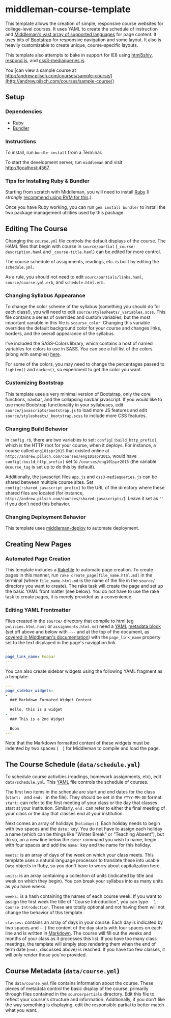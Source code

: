 # middleman-course-template

This template allows the creation of simple, responsive course websites for college-level courses. It uses YAML to create the schedule of instruction and [Middleman's vast array of supported languages](https://middlemanapp.com/basics/templating_language/) for page content. It uses bits of [Bootstrap](http://getbootstrap.com/) for responsive navigation and some layout. It also is heavily customizable to create unique, course-specific layouts.

This template also attempts to bake in support for IE8 using [html5shiv](https://github.com/aFarkas/html5shiv), [respond.js](https://github.com/scottjehl/Respond), and [css3-mediaqueries.js](https://code.google.com/p/css3-mediaqueries-js/).

You [can view a sample course at http://andrew.pilsch.com/courses/sample-course/](http://andrew.pilsch.com/courses/sample-course/)

## Setup

### Dependencies

* [Ruby](https://www.ruby-lang.org/)
* [Bundler](http://bundler.io/)

### Instructions

To install, run `bundle install` from a Terminal.

To start the development server, run `middleman` and visit [http://localhost:4567](http://localhost:4567).

### Tips for Installing Ruby & Bundler

Starting from scratch with Middleman, you will need to install [Ruby](https://www.ruby-lang.org) (I *strongly* [recommend using RVM for this](http://rvm.io).).

Once you have Ruby working, you can run `gem install bundler` to install the two package management utilities used by this package.

## Editing The Course

Changing the `course.yml` file controls the default displays of the course. The <abbv>HAML</abbv> files that begin with course in `source/partial` (`_course-description.haml` and `_course-title.haml`) can be edited for more control.

The course schedule of assignments, readings, etc. is built by editing the `schedule.yml`.

As a rule, you should not need to edit `sourc/partials/links.haml`, `source/course.yml.erb`, and `schedule.html.erb`.

### Changing Syllabus Appearance

To change the color scheme of the syllabus (something you should do for each class!), you will need to edit `source/stylesheets/_variables.scss`. This file contains a series of overrides and custom variables, but the most important variable in this file is `$course_color`. Changing this variable overrides the default background color for your course and changes links, borders, and the overall appearance of the syllabus. 

I've included the SASS-Colors library, which contains a host of named variables for colors to use in SASS. You can see a full list of the colors (along with samples) [here](https://dl.dropboxusercontent.com/u/28696035/samples.html).

For some of the colors, you may need to change the percentages passed to `lighten()` and `darken()`, so experiment to get the color you want.

### Customizing Bootstrap

This template uses a very minimal version of Bootstrap, only the core functions, navbar, and the collapsing navbar javascript. If you would like to use more Bootstrap functionality in your syllabuses, edit `source/javascripts/bootstrap.js` to load more JS features and edit `source/stylesheets/_bootstrap.scss` to include more CSS features.

### Changing Build Behavior

In `config.rb`, there are two variables to set: `config[:build_http_prefix]`, which is the HTTP root for your course, when it deploys. For instance, a course called `eng101spr2015` that existed online at `http://andrew.pilsch.com/courses/eng101spr2015`, would have `config[:build_http_prefix]` set to `/courses/eng101spr2015` (the variable `@course_tag` is set up to do this by default). 

Additionally, the javascript files `app.js` and `css3-mediaqueries.js` can be shared between multiple course sites. Set `config[:shared_javascript_prefix]` to the URL of the directory where these shared files are located (for instance, `http://andrew.pilsch.com/courses/shared-javascripts/`). Leave it set as `''` if you don't need this behavior.

### Changing Deployment Behavior

This template uses [middleman-deploy](https://github.com/middleman-contrib/middleman-deploy) to automate deployment.

## Creating New Pages

### Automated Page Creation

This template includes a [Rakefile](https://github.com/ruby/rake) to automate page creation. To create pages in this manner, run `rake create_page[file_name.html.md]` in the terminal (where `file_name.html.md` is the name of the file in the `source/` directory you want to create). The rake task will create the page and set up the basic YAML front matter (see below). You do not have to use the rake task to create pages, it is merely provided as a convenience.

### Editing YAML Frontmatter

Files created in the `source/` directory that compile to html (eg `policies.html.haml` or `assignments.html.md`) need a [YAML](http://yaml.org) [metadata block](https://middlemanapp.com/basics/frontmatter/) (set off above and below with `---` and at the top of the document, as [covered in Middleman's documentation](https://middlemanapp.com/basics/frontmatter/)) with the `page_link_name` property set to the text displayed in the page's navigation link.

``` yaml
---
page_link_name: Foobar
---
```

You can also create sidebar widgets using the following YAML fragment as a template:

``` yaml
---
page_sidebar_widgets:
- |
  ### Markdown Formated Widget Content
  
  Hello, this is a widget
- |
  ### This is a 2nd Widget
  
  Boom
---
```

Note that the Markdown formatted content of these widgets must be indented by two spaces (`  `) for Middleman to compile and load the page.

## The Course Schedule (`data/schedule.yml`)

To schedule course activities (readings, homework assignments, etc), edit `data/schedule.yml`. This [YAML](http://yaml.org) file controls the schedule of courses.

The first two items in the schedule are start and end dates for the class (`start: ` and `end: ` in the file). They should be set in the `YYYY-MM-DD` format. `start:` can refer to the first meeting of your class *or* the day that classes start at your institution. Similarly, `end:` can refer to either the final meeting of your class or the day that classes end at your institution.

Next comes an array of holidays (`holidays:`). Each holiday needs to begin with two spaces and the `date:` key. You do not have to assign each holiday a name (which can be things like "Winter Break" or "Teaching Absent"), but do so, on a new line below the `date:` command you wish to name, begin with four spaces and add the `name:` key and the name for this holiday.

`meets:` is an array of days of the week on which your class meets. This template uses a natural language processor to translate these into usable `Date` objects in Ruby, so you don't have to worry about capitalization here.

`units`: is an array containing a collection of units (indicated by title and week on which they begin). You can break your syllabus into as many units as you have weeks.

`weeks:` is a hash containing the names of each course week. If you want to assign the first week the title of "Course Introduction", you can type `  1: Course Introduction`. These are totally optional and not having them will not change the behavior of this template.

`classes:` contains an array of days in your course. Each day is indicated by two spaces and `- |` the content of the day starts with four spaces on each line and is written in [Markdown](http://daringfireball.net/projects/markdown/). The course will fill out the weeks and months of your class as it processes this list. If you have too many class meetings, the template will simply stop rendering them when the end of term date (`end:`, discussed above) is reached. If you have too few classes, it will only render those you've provided.

## Course Metadata (`data/course.yml`)

The `data/course.yml` file contains information about the course. These pieces of metadata control the basic display of the course, primarily through files contained in the `source/partials` directory. Edit this file to reflect your course's structure and information. Additionally, if you don't like the way something is displaying, edit the responsible partial to better match what you want.
